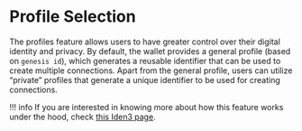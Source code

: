 # Profile Selection
The profiles feature allows users to have greater control over their digital identity and privacy. By default, the wallet provides a general profile (based on `genesis id`), which generates a reusable identifier that can be used to create multiple connections. Apart from the general profile, users can utilize “private” profiles that generate a unique identifier to be used for creating connections.

!!! info
    If you are interested in knowing more about how this feature works under the hood, check [this Iden3 page](https://docs.iden3.io/protocol/spec/#identity-state-transition-function).